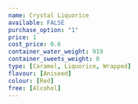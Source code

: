 ```yaml
---
name: Crystal Liquorice
available: FALSE
purchase_option: "1"
price: 1
cost_price: 0.6
container_water_weight: 919
container_sweets_weight: 0
type: [Caramel, Liquorice, Wrapped]
flavour: [Aniseed]
colour: [Red]
free: [Alcohol]
---
```

